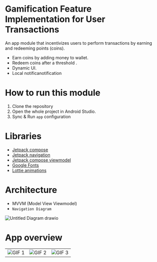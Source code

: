 
# Gamification Feature Implementation for User Transactions

An app module that incentivizes users to perform
transactions by earning and redeeming points (coins).



- Earn coins by adding money to wallet.
- Redeem coins after a threshold .
- Dynamic UI.
- Local notificanotification

# How to run this module

1. Clone the repository
2. Open the whole project in Android Studio.
3. Sync & Run `app` configuration

# Libraries 
- [Jetpack compose](https://github.com/android/compose-samples)
- [Jetpack navigation](https://developer.android.com/develop/ui/compose/navigation)
- [Jetpack compose viewmodel](https://developer.android.com/develop/ui/compose/libraries#viewmodel)
- [Google Fonts](https://github.com/googlefonts)
- [Lottie animations](https://github.com/LottieFiles/dotlottie-rs)

# Architecture

- MVVM (Model View Viewmodel)
- `Navigation Diagram`



![Untitled Diagram drawio](https://github.com/user-attachments/assets/44877605-a82d-4905-be74-b047235cd46c)

# App overview

<table>
  <tr>
    <td><img src="https://github.com/user-attachments/assets/bad2c47d-88ae-42b5-81b0-e48676e05cfe" alt="GIF 1"></td>
    <td><img src="https://github.com/user-attachments/assets/c11d07a5-2f7f-4c0b-8c22-65a75f4c2547" alt="GIF 2"></td>
    <td><img src="https://github.com/user-attachments/assets/d35570c7-1db3-4148-a82d-4a6129751cb1" alt="GIF 3"></td>
  </tr>
</table>



